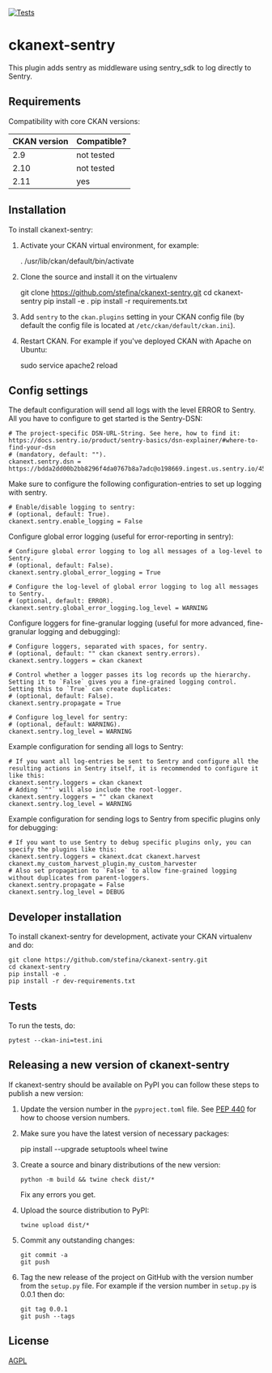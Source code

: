 [![Tests](https://github.com/stefina/ckanext-sentry/workflows/Tests/badge.svg?branch=main)](https://github.com/stefina/ckanext-sentry/actions)

# ckanext-sentry

This plugin adds sentry as middleware using sentry_sdk to log directly to Sentry.

## Requirements

Compatibility with core CKAN versions:

| CKAN version    | Compatible? |
|-----------------|-------------|
| 2.9             | not tested  |
| 2.10            | not tested  |
| 2.11            | yes         |


## Installation

To install ckanext-sentry:

1. Activate your CKAN virtual environment, for example:

     . /usr/lib/ckan/default/bin/activate

2. Clone the source and install it on the virtualenv

    git clone https://github.com/stefina/ckanext-sentry.git
    cd ckanext-sentry
    pip install -e .
	pip install -r requirements.txt

3. Add `sentry` to the `ckan.plugins` setting in your CKAN
   config file (by default the config file is located at
   `/etc/ckan/default/ckan.ini`).

4. Restart CKAN. For example if you've deployed CKAN with Apache on Ubuntu:

     sudo service apache2 reload


## Config settings

The default configuration will send all logs with the level ERROR to Sentry. All you have to configure to get started is the Sentry-DSN:

	# The project-specific DSN-URL-String. See here, how to find it: https://docs.sentry.io/product/sentry-basics/dsn-explainer/#where-to-find-your-dsn
	# (mandatory, default: "").
	ckanext.sentry.dsn = https://bdda2dd00b2bb8296f4da0767b8a7adc@o198669.ingest.us.sentry.io/4509909612298240

Make sure to configure the following configuration-entries to set up logging with sentry.

    # Enable/disable logging to sentry:
	# (optional, default: True).
	ckanext.sentry.enable_logging = False

Configure global error logging (useful for error-reporting in sentry):
    
    # Configure global error logging to log all messages of a log-level to Sentry.
    # (optional, default: False).
    ckanext.sentry.global_error_logging = True

    # Configure the log-level of global error logging to log all messages to Sentry.
    # (optional, default: ERROR).
    ckanext.sentry.global_error_logging.log_level = WARNING

Configure loggers for fine-granular logging (useful for more advanced, fine-granular logging and debugging):

    # Configure loggers, separated with spaces, for sentry.
    # (optional, default: "" ckan ckanext sentry.errors).
	ckanext.sentry.loggers = ckan ckanext
    
    # Control whether a logger passes its log records up the hierarchy. Setting it to `False` gives you a fine-grained logging control. Setting this to `True` can create duplicates:
	# (optional, default: False).
	ckanext.sentry.propagate = True

    # Configure log_level for sentry:
	# (optional, default: WARNING).
	ckanext.sentry.log_level = WARNING

Example configuration for sending all logs to Sentry:

    # If you want all log-entries be sent to Sentry and configure all the resulting actions in Sentry itself, it is recommended to configure it like this:
	ckanext.sentry.loggers = ckan ckanext
    # Adding `""` will also include the root-logger.
    ckanext.sentry.loggers = "" ckan ckanext
    ckanext.sentry.log_level = WARNING

Example configuration for sending logs to Sentry from specific plugins only for debugging: 

    # If you want to use Sentry to debug specific plugins only, you can specify the plugins like this:
    ckanext.sentry.loggers = ckanext.dcat ckanext.harvest ckanext.my_custom_harvest_plugin.my_custom_harvester
    # Also set propagation to `False` to allow fine-grained logging without duplicates from parent-loggers.
    ckanext.sentry.propagate = False
    ckanext.sentry.log_level = DEBUG


## Developer installation

To install ckanext-sentry for development, activate your CKAN virtualenv and
do:

    git clone https://github.com/stefina/ckanext-sentry.git
    cd ckanext-sentry
    pip install -e .
    pip install -r dev-requirements.txt


## Tests

To run the tests, do:

    pytest --ckan-ini=test.ini


## Releasing a new version of ckanext-sentry

If ckanext-sentry should be available on PyPI you can follow these steps to publish a new version:

1. Update the version number in the `pyproject.toml` file. See [PEP 440](http://legacy.python.org/dev/peps/pep-0440/#public-version-identifiers) for how to choose version numbers.

2. Make sure you have the latest version of necessary packages:

    pip install --upgrade setuptools wheel twine

3. Create a source and binary distributions of the new version:

       python -m build && twine check dist/*

   Fix any errors you get.

4. Upload the source distribution to PyPI:

       twine upload dist/*

5. Commit any outstanding changes:

       git commit -a
       git push

6. Tag the new release of the project on GitHub with the version number from
   the `setup.py` file. For example if the version number in `setup.py` is
   0.0.1 then do:

       git tag 0.0.1
       git push --tags

## License

[AGPL](https://www.gnu.org/licenses/agpl-3.0.en.html)
